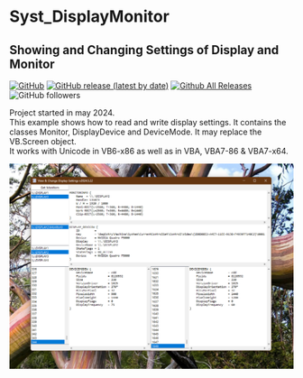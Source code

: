# Syst_DisplayMonitor  
## Showing and Changing Settings of Display and Monitor   

[![GitHub](https://img.shields.io/github/license/OlimilO1402/Syst_DisplayMonitor?style=plastic)](https://github.com/OlimilO1402/Syst_DisplayMonitor/blob/master/LICENSE) 
[![GitHub release (latest by date)](https://img.shields.io/github/v/release/OlimilO1402/Syst_DisplayMonitor?style=plastic)](https://github.com/OlimilO1402/Syst_DisplayMonitor/releases/latest)
[![Github All Releases](https://img.shields.io/github/downloads/OlimilO1402/Syst_DisplayMonitor/total.svg)](https://github.com/OlimilO1402/Syst_DisplayMonitor/releases/download/v1.0.0/Syst_DisplayMonitor_v1.0.0.zip)
![GitHub followers](https://img.shields.io/github/followers/OlimilO1402?style=social)


Project started in may 2024.  
This example shows how to read and write display settings. 
It contains the classes Monitor, DisplayDevice and DeviceMode. It may replace the VB.Screen object.  
It works with Unicode in VB6-x86 as well as in VBA, VBA7-86 & VBA7-x64.  

![DisplayMonitor Image](Resources/DisplayMonitor.png "DisplayMonitor Image")
